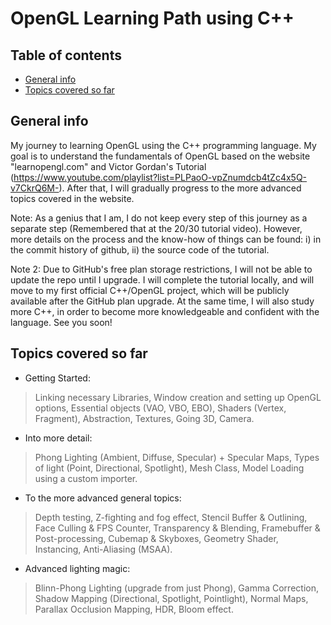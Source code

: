 # OpenGL Learning Path using C++

## Table of contents
* [General info](#general-info)
* [Topics covered so far](#topics-covered-so-far)

## General info
My journey to learning OpenGL using the C++ programming language. My goal is to understand the fundamentals of OpenGL based on the website "learnopengl.com" and Victor Gordan's Tutorial (https://www.youtube.com/playlist?list=PLPaoO-vpZnumdcb4tZc4x5Q-v7CkrQ6M-). After that, I will gradually progress to the more advanced topics covered in the website.

Note: As a genius that I am, I do not keep every step of this journey as a separate step (Remembered that at the 20/30 tutorial video). However, more details on the process and the know-how of things can be found: i) in the commit history of github, ii) the source code of the tutorial.

Note 2: Due to GitHub's free plan storage restrictions, I will not be able to update the repo until I upgrade. I will complete the tutorial locally, and will move to my first official C++/OpenGL project, which will be publicly available after the GitHub plan upgrade. At the same time, I will also study more C++, in order to become more knowledgeable and confident with the language. See you soon!

## Topics covered so far

* Getting Started:
> 	Linking necessary Libraries,
	Window creation and setting up OpenGL options,
	Essential objects (VAO, VBO, EBO),
	Shaders (Vertex, Fragment),
	Abstraction,
	Textures,
	Going 3D,
	Camera.

* Into more detail:
> 	Phong Lighting (Ambient, Diffuse, Specular) + Specular Maps,
	Types of light (Point, Directional, Spotlight),
	Mesh Class,
	Model Loading using a custom importer.
	
* To the more advanced general topics:
>	Depth testing, Z-fighting and fog effect,
	Stencil Buffer & Outlining,
	Face Culling & FPS Counter,
	Transparency & Blending,
	Framebuffer & Post-processing,
	Cubemap & Skyboxes,
	Geometry Shader,
	Instancing,
	Anti-Aliasing (MSAA).
	
* Advanced lighting magic:
>	Blinn-Phong Lighting (upgrade from just Phong),
	Gamma Correction,
	Shadow Mapping (Directional, Spotlight, Pointlight),
	Normal Maps,
	Parallax Occlusion Mapping,
	HDR,
	Bloom effect.
